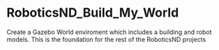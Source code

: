 # RoboticsND_Build_My_World
Create a Gazebo World enviroment which includes a building and robot models. This is the foundation for the rest of the RoboticsND projects

